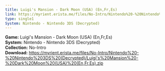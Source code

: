```yaml
---
title: Luigi's Mansion - Dark Moon (USA) (En,Fr,Es)
link: https://myrient.erista.me/files/No-Intro/Nintendo%20-%20Nintendo%203DS%20(Decrypted)/Luigi's%20Mansion%20-%20Dark%20Moon%20(USA)%20(En,Fr,Es).zip
type: single1
System: Nintendo - Nintendo 3DS (Decrypted)
---
```

<b>Game:</b> Luigi's Mansion - Dark Moon (USA) (En,Fr,Es)<br>
<b>System:</b> Nintendo - Nintendo 3DS (Decrypted)<br>
<b>Collection:</b> No-Intro<br>
<b>Download:</b> https://myrient.erista.me/files/No-Intro/Nintendo%20-%20Nintendo%203DS%20(Decrypted)/Luigi's%20Mansion%20-%20Dark%20Moon%20(USA)%20(En,Fr,Es).zip
